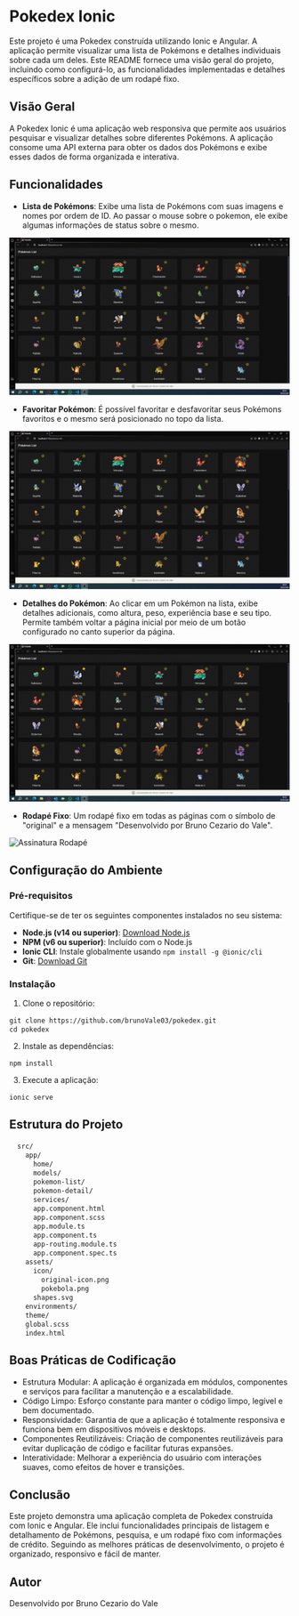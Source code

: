 # Pokedex Ionic

Este projeto é uma Pokedex construída utilizando Ionic e Angular. A aplicação permite visualizar uma lista de Pokémons e detalhes individuais sobre cada um deles. Este README fornece uma visão geral do projeto, incluindo como configurá-lo, as funcionalidades implementadas e detalhes específicos sobre a adição de um rodapé fixo.

## Visão Geral

A Pokedex Ionic é uma aplicação web responsiva que permite aos usuários pesquisar e visualizar detalhes sobre diferentes Pokémons. A aplicação consome uma API externa para obter os dados dos Pokémons e exibe esses dados de forma organizada e interativa.

## Funcionalidades

- **Lista de Pokémons**: Exibe uma lista de Pokémons com suas imagens e nomes por ordem de ID. Ao passar o mouse sobre o pokemon, ele exibe algumas informações de status sobre o mesmo.

![Pagina inicial e detalhes](src/assets/images/Pagina%20inicial%20e%20detalhes.gif)

- **Favoritar Pokémon**: É possível favoritar e desfavoritar seus Pokémons favoritos e o mesmo será posicionado no topo da lista.

![Favoritar](src/assets/images/Favotitar.gif)

- **Detalhes do Pokémon**: Ao clicar em um Pokémon na lista, exibe detalhes adicionais, como altura, peso, experiência base e seu tipo. Permite também voltar a página inicial por meio de um botão configurado no canto superior da página.

![Pagina de detalhes + botão voltar.gif](src/assets/images/Página%20de%20detalhes%20+%20botão%20voltar.gif)

- **Rodapé Fixo**: Um rodapé fixo em todas as páginas com o símbolo de "original" e a mensagem "Desenvolvido por Bruno Cezario do Vale".

![Assinatura Rodapé](src/assets/images/Assinatura%20rodapé.PNG)

## Configuração do Ambiente

### Pré-requisitos

Certifique-se de ter os seguintes componentes instalados no seu sistema:

- **Node.js (v14 ou superior)**: [Download Node.js](https://nodejs.org/)
- **NPM (v6 ou superior)**: Incluído com o Node.js
- **Ionic CLI**: Instale globalmente usando `npm install -g @ionic/cli`
- **Git**: [Download Git](https://git-scm.com/)

### Instalação

1. Clone o repositório:
```
git clone https://github.com/brunoVale03/pokedex.git
cd pokedex
```
2. Instale as dependências:
```
npm install
```
3. Execute a aplicação:
```
ionic serve
```
## Estrutura do Projeto
```
  src/
    app/
      home/
      models/
      pokemon-list/
      pokemon-detail/
      services/
      app.component.html
      app.component.scss
      app.module.ts
      app.component.ts
      app-routing.module.ts
      app.component.spec.ts
    assets/
      icon/
        original-icon.png
        pokebola.png
      shapes.svg
    environments/
    theme/
    global.scss
    index.html
```

## Boas Práticas de Codificação
  - Estrutura Modular: A aplicação é organizada em módulos, componentes e serviços para facilitar a manutenção e a escalabilidade.
  - Código Limpo: Esforço constante para manter o código limpo, legível e bem documentado.
  - Responsividade: Garantia de que a aplicação é totalmente responsiva e funciona bem em dispositivos móveis e desktops.
  - Componentes Reutilizáveis: Criação de componentes reutilizáveis para evitar duplicação de código e facilitar futuras expansões.
  - Interatividade: Melhorar a experiência do usuário com interações suaves, como efeitos de hover e transições.

## Conclusão
  Este projeto demonstra uma aplicação completa de Pokedex construída com Ionic e Angular. Ele inclui funcionalidades principais de listagem e detalhamento de Pokémons, pesquisa, e um rodapé fixo com informações de crédito. Seguindo as melhores práticas de desenvolvimento, o projeto é organizado, responsivo e fácil de manter.

## Autor
  Desenvolvido por Bruno Cezario do Vale
